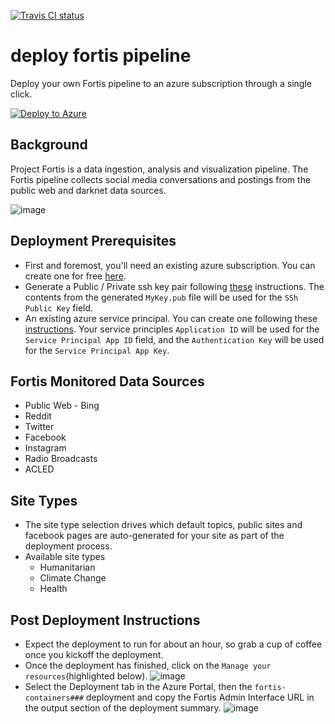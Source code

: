 [![Travis CI status](https://api.travis-ci.org/CatalystCode/fortisdeploy.svg?branch=master)](https://travis-ci.org/CatalystCode/fortisdeploy)

# deploy fortis pipeline
Deploy your own Fortis pipeline to an azure subscription through a single click. 

[![Deploy to Azure](http://azuredeploy.net/deploybutton.svg)](https://deploy.azure.com/?repository=https://github.com/catalystcode/fortis-containers/tree/master?ptmpl=azuredeploy.parameters.json)

## Background
Project Fortis is a data ingestion, analysis and visualization pipeline. The Fortis pipeline collects social media conversations and postings from the public web and darknet data sources. 

![image](https://user-images.githubusercontent.com/7635865/27882830-e785819c-6193-11e7-9b27-5fc452f23b1a.png)

## Deployment Prerequisites
* First and foremost, you'll need an existing azure subscription. You can create one for free [here](https://azure.microsoft.com/en-us/free/). 
* Generate a Public / Private ssh key pair following [these](https://help.github.com/articles/generating-a-new-ssh-key-and-adding-it-to-the-ssh-agent/) instructions. The contents from the generated `MyKey.pub` file will be used for the `SSh Public Key` field. 
* An existing azure service principal. You can create one following these [instructions](https://docs.microsoft.com/en-us/azure/azure-resource-manager/resource-group-create-service-principal-portal). Your service principles `Application ID` will be used for the `Service Principal App ID` field, and the `Authentication Key` will be used for the `Service Principal App Key`. 

## Fortis Monitored Data Sources

* Public Web - Bing
* Reddit
* Twitter
* Facebook
* Instagram
* Radio Broadcasts
* ACLED

## Site Types
* The site type selection drives which default topics, public sites and facebook pages are auto-generated for your site as part of the deployment process.
* Available site types
  * Humanitarian
  * Climate Change
  * Health

## Post Deployment Instructions
* Expect the deployment to run for about an hour, so grab a cup of coffee once you kickoff the deployment. 
* Once the deployment has finished, click on the `Manage your resources`(highlighted below). 
![image](https://user-images.githubusercontent.com/7635865/27893300-7a5d32c2-61ca-11e7-9413-50a3b125f9f1.png)
* Select the Deployment tab in the Azure Portal, then the `fortis-containers###` deployment and copy the Fortis Admin Interface URL in the output section of the deployment summary. 
![image](https://user-images.githubusercontent.com/7635865/27909039-66951d0a-6214-11e7-998b-be5603c4949b.png)